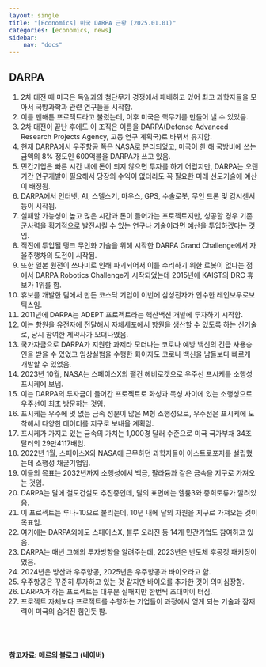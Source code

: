 ```yaml
---
layout: single
title: "[Economics] 미국 DARPA 근황 (2025.01.01)"
categories: [economics, news]
sidebar:
    nav: "docs"
---
```


## DARPA
1. 2차 대전 때 미국은 독일과의 첨단무기 경쟁에서 패배하고 있어 최고 과학자들을 모아서 국방과학과 관련 연구들을 시작함.
1. 이를 맨해튼 프로젝트라고 불렀는데, 이후 미국은 핵무기를 만들어 낼 수 있었음.
1. 2차 대전이 끝난 후에도 이 조직은 이름을 DARPA(Defense Advanced Research Projects Agency, 고등 연구 계획국)로 바꿔서 유지함.
1. 현재 DARPA에서 우주항공 쪽은 NASA로 분리되었고, 미국이 한 해 국방비에 쓰는 금액의 8% 정도인 600억불을 DARPA가 쓰고 있음.
1. 민간기업은 빠른 시간 내에 돈이 되지 않으면 투자를 하기 어렵지만, DARPA는 오랜 기간 연구개발이 필요해서 당장의 수익이 없더라도 꼭 필요한 미래 선도기술에 예산이 배정됨.
1. DARPA에서 인터넷, AI, 스텔스기, 마우스, GPS, 수술로봇, 무인 드론 및 감시센서 등이 시작됨.
1. 실패할 가능성이 높고 많은 시간과 돈이 들어가는 프로젝트지만, 성공할 경우 기존 군사력을 획기적으로 발전시킬 수 있는 연구나 기술이라면 예산을 투입하겠다는 것임.
1. 적진에 투입될 탱크 무인화 기술을 위해 시작한 DARPA Grand Challenge에서 자율주행차의 도전이 시작됨.
1. 또한 일본 원전이 쓰나미로 인해 파괴되어서 이를 수리하기 위한 로봇이 없다는 점에서 DARPA Robotics Challenge가 시작되었는데 2015년에 KAIST의 DRC 휴보가 1위를 함.
1. 휴보를 개발한 팀에서 만든 코스닥 기업이 이번에 삼성전자가 인수한 레인보우로보틱스임.
1. 2011년에 DARPA는 ADEPT 프로젝트라는 핵산백신 개발에 투자하기 시작함.
1. 이는 항원을 유전자에 전달해서 자체세포에서 항원을 생산할 수 있도록 하는 신기술로, 당시 참여한 제약사가 모더나였음.
1. 국가자금으로 DARPA가 지원한 과제라 모더나는 코로나 예방 백신의 긴급 사용승인을 받을 수 있었고 임상실험을 수행한 화이자도 코로나 백신을 남들보다 빠르게 개발할 수 있었음.
1. 2023년 10월, NASA는 스페이스X의 팰컨 헤비로켓으로 우주선 프시케를 소행성 프시케에 보냄.
1. 이는 DARPA의 투자금이 들어간 프로젝트로 화성과 목성 사이에 있는 소행성으로 우주선이 최초 방문하는 것임.
1. 프시케는 우주에 몇 없는 금속 성분이 많은 M형 소행성으로, 우주선은 프시케에 도착해서 다양한 데이터를 지구로 보내올 계획임.
1. 프시케가 가지고 있는 금속의 가치는 1,000경 달러 수준으로 미국 국가부채 34조 달러의 29만4117배임.
1. 2022년 1월, 스페이스X와 NASA에 근무하던 과학자들이 아스트로포지를 설립했는데 소행성 채굴기업임.
1. 이들의 목표는 2032년까지 소행성에서 백금, 팔라듐과 같은 금속을 지구로 가져오는 것임.
1. DARPA는 달에 철도건설도 추진중인데, 달의 표면에는 헬륨3와 중희토류가 깔려있음.
1. 이 프로젝트는 루나-10으로 불리는데, 10년 내에 달의 자원을 지구로 가져오는 것이 목표임.
1. 여기에는 DARPA외에도 스페이스X, 블루 오리진 등 14개 민간기업도 참여하고 있음.
1. DARPA는 매년 그해의 투자방향을 알려주는데, 2023년은 반도체 후공정 패키징이었음.
1. 2024년은 방산과 우주항공, 2025년은 우주항공과 바이오라고 함.
1. 우주항공은 꾸준히 투자하고 있는 것 같지만 바이오를 추가한 것이 의미심장함.
1. DARPA가 하는 프로젝트는 대부분 실패지만 한번씩 초대박이 터짐.
1. 프로젝트 자체보다 프로젝트를 수행하는 기업들이 과정에서 얻게 되는 기술과 잠재력이 미국의 숨겨진 힘인듯 함.



<br/>
<br/>

#### 참고자료: 메르의 블로그 (네이버) 